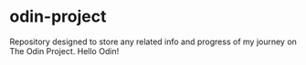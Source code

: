 # odin-project
Repository designed to store any related info and progress of my journey on The Odin Project. Hello Odin!
